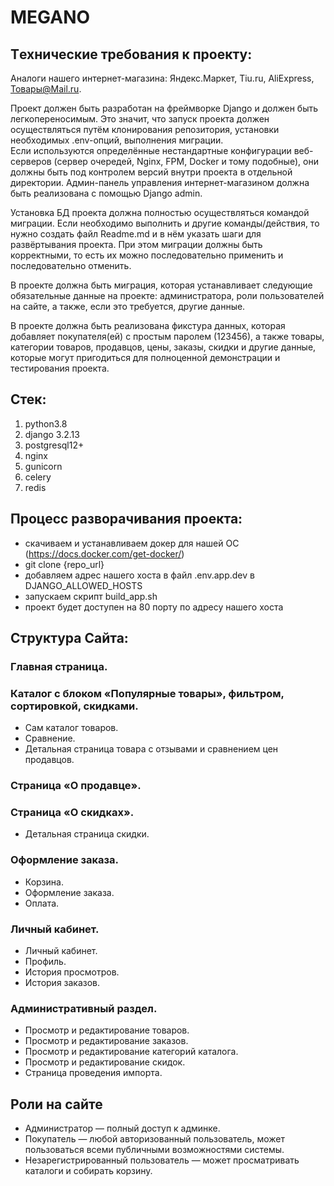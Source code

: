 # MEGANO

## Tехнические требования к проекту:

Аналоги нашего интернет-магазина: Яндекс.Маркет, Tiu.ru, AliExpress, Товары@Mail.ru.

Проект должен быть разработан на фреймворке Django и должен быть легкопереносимым. Это значит, что запуск проекта должен осуществляться путём клонирования репозитория, установки необходимых .env-опций, выполнения миграции.\
Если используются определённые нестандартные конфигурации  веб-серверов (сервер очередей, Nginx, FPM, Docker и тому подобные), они должны быть под контролем версий внутри проекта в отдельной директории.
Админ-панель управления интернет-магазином должна быть реализована с помощью Django admin.

Установка БД проекта должна полностью осуществляться командой миграции. Если необходимо выполнить и другие команды/действия, то нужно создать файл Readme.md и в нём указать шаги для развёртывания проекта. При этом миграции должны быть корректными, то есть их можно последовательно применить и последовательно отменить.

В проекте должна быть миграция, которая устанавливает следующие обязательные данные на проекте: администратора, роли пользователей на сайте, а также, если это требуется, другие данные.

В проекте должна быть реализована фикстура данных, которая добавляет покупателя(ей) с простым паролем (123456), а также товары, категории товаров, продавцов, цены, заказы, скидки и другие данные, которые могут пригодиться для полноценной демонстрации и тестирования проекта.

## Стек:

1. python3.8
2. django 3.2.13
3. postgresql12+
4. nginx
5. gunicorn
6. celery
7. redis

## Процесс разворачивания проекта:
- скачиваем и устанавливаем докер для нашей ОС (https://docs.docker.com/get-docker/)
- git clone {repo_url}
- добавляем адрес нашего хоста в файл .env.app.dev в DJANGO_ALLOWED_HOSTS
- запускаем скрипт build_app.sh
- проект будет доступен на 80 порту по адресу нашего хоста

## Структура Сайта:
### Главная страница.
### Каталог с блоком «Популярные товары», фильтром, сортировкой, скидками.
- Сам каталог товаров.
- Сравнение.
- Детальная страница товара с отзывами и сравнением цен продавцов.
### Страница «О продавце».
### Страница «О скидках».
- Детальная страница скидки.
### Оформление заказа.
- Корзина.
- Оформление заказа.
- Оплата.
### Личный кабинет.
- Личный кабинет.
- Профиль.
- История просмотров.
- История заказов.
### Административный раздел.
- Просмотр и редактирование товаров.
- Просмотр и редактирование заказов.
- Просмотр и редактирование категорий каталога.
- Просмотр и редактирование скидок.
- Страница проведения импорта.

## Роли на сайте
- Администратор ― полный доступ к админке.
- Покупатель ― любой авторизованный пользователь, может пользоваться всеми публичными возможностями системы.
- Незарегистрированный пользователь ― может просматривать каталоги и собирать корзину.
